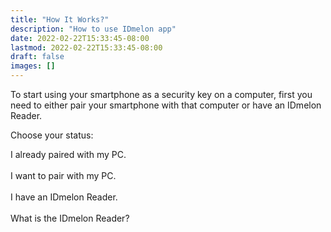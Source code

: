 ```yaml
---
title: "How It Works?"
description: "How to use IDmelon app"
date: 2022-02-22T15:33:45-08:00
lastmod: 2022-02-22T15:33:45-08:00
draft: false
images: []
---
```


To start using your smartphone as a security key on a computer, first you need to either pair your smartphone with that computer or have an IDmelon Reader.

Choose your status:

<a role="button" class="btn btn-outline-primary">I already paired with my PC.</a><br/><br/>
<a id="btn-scan-qr" role="button" class="btn btn-outline-primary">I want to pair with my PC.</a><br/><br/>
<a role="button" class="btn btn-outline-primary">I have an IDmelon Reader.</a><br/><br/>
<a role="button" class="btn btn-outline-primary">What is the IDmelon Reader?</a>

<style>@media (max-width: 480px) {.navbar, .footer { display: none; }}</style>

<script>
    const btnQRCodeScan = document.getElementById('btn-scan-qr')
    btnQRCodeScan.addEventListener('click', (ev) => {
      location.replace(`https://www.idmelon.com/open-qr`);
    });
</script>
